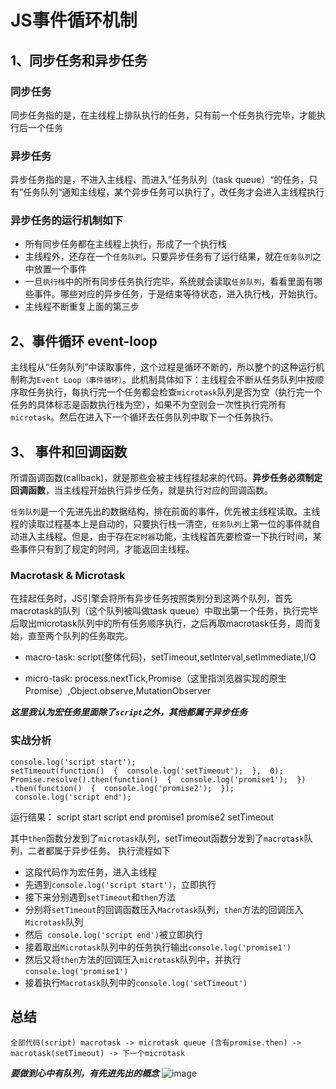 JS事件循环机制
===

## 1、同步任务和异步任务
### 同步任务

同步任务指的是，在主线程上排队执行的任务，只有前一个任务执行完毕，才能执行后一个任务

### 异步任务
异步任务指的是，不进入主线程、而进入”任务队列（task queue）“的任务，只有”任务队列“通知主线程，某个异步任务可以执行了，改任务才会进入主线程执行

### 异步任务的运行机制如下
 - 所有同步任务都在主线程上执行，形成了一个执行栈
- 主线程外，还存在一个`任务队列`。只要异步任务有了运行结果，就在`任务队列`之中放置一个事件
- 一旦`执行栈`中的所有同步任务执行完毕，系统就会读取`任务队列`，看看里面有哪些事件。哪些对应的异步任务，于是结束等待状态，进入执行栈，开始执行。
- 主线程不断重复上面的第三步

## 2、事件循环 event-loop

主线程从“任务队列”中读取事件，这个过程是循环不断的，所以整个的这种运行机制称为`Event Loop（事件循环）`。此机制具体如下：主线程会不断从任务队列中按顺序取任务执行，每执行完一个任务都会检查`microtask`队列是否为空（执行完一个任务的具体标志是函数执行栈为空），如果不为空则会一次性执行完所有`microtask`。然后在进入下一个循环去任务队列中取下一个任务执行。

## 3、 事件和回调函数
所谓函调函数(callback)，就是那些会被主线程挂起来的代码。**异步任务必须制定回调函数**，当主线程开始执行异步任务，就是执行对应的回调函数。

`任务队列`是一个先进先出的数据结构，排在前面的事件，优先被主线程读取。主线程的读取过程基本上是自动的，只要执行栈一清空，`任务队列`上第一位的事件就自动进入主线程。但是，由于存在`定时器`功能，主线程首先要检查一下执行时间，某些事件只有到了规定的时间，才能返回主线程。

### Macrotask & Microtask
在挂起任务时，JS引擎会将所有异步任务按照类别分到这两个队列，首先macrotask的队列（这个队列被叫做task queue）中取出第一个任务，执行完毕后取出microtask队列中的所有任务顺序执行，之后再取macrotask任务，周而复始，直至两个队列的任务取完。

- macro-task: script(整体代码)，setTimeout,setInterval,setImmediate,I/O

- micro-task: process.nextTick,Promise（这里指浏览器实现的原生Promise）,Object.observe,MutationObserver

***这里我认为宏任务里面除了`script`之外，其他都属于异步任务***


### 实战分析
```
console.log('script start');  
setTimeout(function()  {  console.log('setTimeout');  },  0);  Promise.resolve().then(function()  {  console.log('promise1');  })
.then(function()  {  console.log('promise2');  }); 
 console.log('script end');
```
运行结果：
script start
script end
promise1
promise2
setTimeout

其中`then`函数分发到了`microtask`队列，setTimeout函数分发到了`macrotask`队列，二者都属于异步任务。
执行流程如下
- 这段代码作为宏任务，进入主线程
- 先遇到`console.log('script start')`，立即执行
- 接下来分别遇到`setTimeout`和`then`方法
- 分别将`setTimeout`的回调函数压入`Macrotask`队列，`then`方法的回调压入`Microtask`队列
- 然后` console.log('script end')`被立即执行
- 接着取出`Microtask`队列中的任务执行输出`console.log('promise1')`
- 然后又将`then`方法的回调压入`microtask`队列中，并执行`console.log('promise1')`
- 接着执行`Macrotask`队列中的`console.log('setTimeout')`

## 总结
`全部代码(script) macrotask -> microtask queue (含有promise.then) -> macrotask(setTimeout) -> 下一个microtask`

***要做到心中有队列，有先进先出的概念***
![image](https://user-gold-cdn.xitu.io/2019/3/22/169a4038c4e156f0?imageslim)






